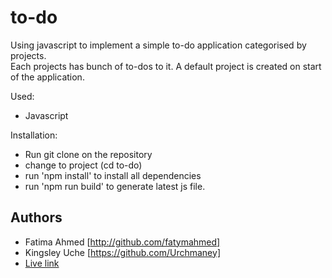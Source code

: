 # to-do
Using javascript to implement a simple to-do application categorised by projects.</br>
Each projects has bunch of to-dos to it. 
A default project is created on start of the application.

Used:
- Javascript

Installation:
- Run git clone on the repository
- change to project (cd to-do)
- run 'npm install' to install all dependencies
- run 'npm run build' to generate latest js file.

## Authors

- Fatima Ahmed [http://github.com/fatymahmed]
- Kingsley Uche [https://github.com/Urchmaney]
- [Live link](https://raw.githack.com/Urchmaney/to-do/to-do-feature/dist/index.html)